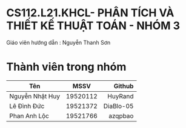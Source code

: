 # CS112.L21.KHCL- PHÂN TÍCH VÀ THIẾT KẾ THUẬT TOÁN - NHÓM 3 
Giáo viên hướng dẫn : Nguyễn Thanh Sơn

# Thành viên trong nhóm
| Tên        | MSSV           | Github  |
| ------------- |:-------------:| -----:|
| Nguyễn Nhật Huy   | 19520112 | HuyRand |
| Lê Đình Đức     | 19521372      |   DiaBlo-05 |
| Phan Anh Lộc | 19521766     |    azqpbao |


